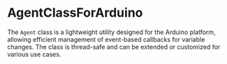 # AgentClassForArduino
The `Agent` class is a lightweight utility designed for the Arduino platform, allowing efficient management of event-based callbacks for variable changes. The class is thread-safe and can be extended or customized for various use cases.
